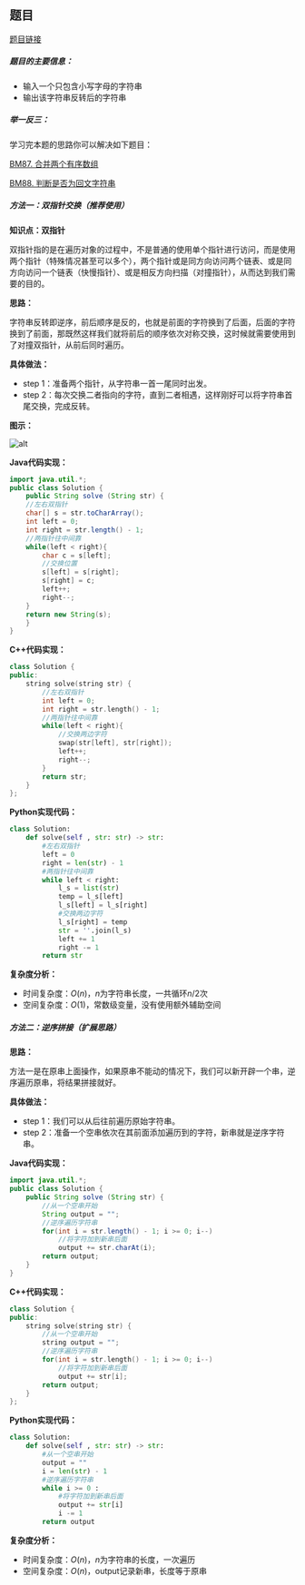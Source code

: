 ## 题目
[题目链接](https://www.nowcoder.com/practice/c3a6afee325e472386a1c4eb1ef987f3?tpId=196&tqId=1024337&sourceUrl=/exam/oj&channenl=wgithub&fromPut=wgithub)

##### 题目的主要信息：

- 输入一个只包含小写字母的字符串
- 输出该字符串反转后的字符串

##### 举一反三：

学习完本题的思路你可以解决如下题目：

[BM87. 合并两个有序数组](https://www.nowcoder.com/practice/89865d4375634fc484f3a24b7fe65665?tpId=295&tqId=658)

[BM88. 判断是否为回文字符串](https://www.nowcoder.com/practice/e297fdd8e9f543059b0b5f05f3a7f3b2?tpId=295&tqId=1089616)

##### 方法一：双指针交换（推荐使用）

**知识点：双指针**

双指针指的是在遍历对象的过程中，不是普通的使用单个指针进行访问，而是使用两个指针（特殊情况甚至可以多个），两个指针或是同方向访问两个链表、或是同方向访问一个链表（快慢指针）、或是相反方向扫描（对撞指针），从而达到我们需要的目的。

**思路：**

字符串反转即逆序，前后顺序是反的，也就是前面的字符换到了后面，后面的字符换到了前面，那既然这样我们就将前后的顺序依次对称交换，这时候就需要使用到了对撞双指针，从前后同时遍历。

**具体做法：**

- step 1：准备两个指针，从字符串一首一尾同时出发。
- step 2：每次交换二者指向的字符，直到二者相遇，这样刚好可以将字符串首尾交换，完成反转。


**图示：**

![alt](https://uploadfiles.nowcoder.com/images/20211009/397721558_1633766821144/C2B0A2DAF9A4B9FF5F6B792BBC2BC3ED)

**Java代码实现：**
```java
import java.util.*;
public class Solution {
    public String solve (String str) {
    //左右双指针
    char[] s = str.toCharArray();
    int left = 0;
    int right = str.length() - 1;
    //两指针往中间靠
    while(left < right){  
        char c = s[left];
        //交换位置
        s[left] = s[right];
        s[right] = c;
        left++;
        right--;
    }
    return new String(s);
    }
}
```
**C++代码实现：**

```cpp
class Solution {
public:
    string solve(string str) {
        //左右双指针
        int left = 0;
        int right = str.length() - 1;
        //两指针往中间靠
        while(left < right){  
            //交换两边字符
            swap(str[left], str[right]); 
            left++;
            right--;
        }
        return str;
    }
};
```

**Python实现代码：**
```python
class Solution:
    def solve(self , str: str) -> str:
        #左右双指针
        left = 0
        right = len(str) - 1
        #两指针往中间靠
        while left < right: 
            l_s = list(str)
            temp = l_s[left]
            l_s[left] = l_s[right]
            #交换两边字符
            l_s[right] = temp
            str = ''.join(l_s)
            left += 1
            right -= 1
        return str
```

**复杂度分析：**
- 时间复杂度：$O(n)$，$n$为字符串长度，一共循环$n/2$次
- 空间复杂度：$O(1)$，常数级变量，没有使用额外辅助空间


##### 方法二：逆序拼接（扩展思路）

**思路：**

方法一是在原串上面操作，如果原串不能动的情况下，我们可以新开辟一个串，逆序遍历原串，将结果拼接就好。

**具体做法：**

- step 1：我们可以从后往前遍历原始字符串。
- step 2：准备一个空串依次在其前面添加遍历到的字符，新串就是逆序字符串。

**Java代码实现：**
```java
import java.util.*;
public class Solution {
    public String solve (String str) {
        //从一个空串开始
        String output = ""; 
        //逆序遍历字符串
        for(int i = str.length() - 1; i >= 0; i--) 
            //将字符加到新串后面
            output += str.charAt(i); 
        return output;
    }
}
```
**C++代码实现：**
```cpp
class Solution {
public:
    string solve(string str) {
        //从一个空串开始
        string output = "";
        //逆序遍历字符串
        for(int i = str.length() - 1; i >= 0; i--) 
            //将字符加到新串后面
            output += str[i]; 
        return output;
    }
};
```

**Python实现代码：**
```python
class Solution:
    def solve(self , str: str) -> str:
        #从一个空串开始
        output = "" 
        i = len(str) - 1
        #逆序遍历字符串
        while i >= 0 : 
            #将字符加到新串后面
            output += str[i] 
            i -= 1
        return output
```

**复杂度分析：**
- 时间复杂度：$O(n)$，$n$为字符串的长度，一次遍历
- 空间复杂度：$O(n)$，output记录新串，长度等于原串